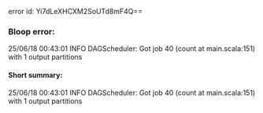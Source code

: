 error id: Yi7dLeXHCXM2SoUTd8mF4Q==
### Bloop error:

25/06/18 00:43:01 INFO DAGScheduler: Got job 40 (count at main.scala:151) with 1 output partitions
#### Short summary: 

25/06/18 00:43:01 INFO DAGScheduler: Got job 40 (count at main.scala:151) with 1 output partitions